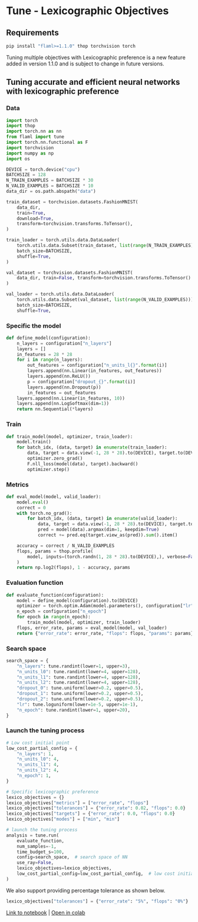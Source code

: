 # Tune - Lexicographic Objectives

## Requirements

```python
pip install "flaml>=1.1.0" thop torchvision torch
```

Tuning multiple objectives with Lexicographic preference is a new feature added in version 1.1.0 and is subject to change in future versions.

## Tuning accurate and efficient neural networks with lexicographic preference

### Data

```python
import torch
import thop
import torch.nn as nn
from flaml import tune
import torch.nn.functional as F
import torchvision
import numpy as np
import os

DEVICE = torch.device("cpu")
BATCHSIZE = 128
N_TRAIN_EXAMPLES = BATCHSIZE * 30
N_VALID_EXAMPLES = BATCHSIZE * 10
data_dir = os.path.abspath("data")

train_dataset = torchvision.datasets.FashionMNIST(
    data_dir,
    train=True,
    download=True,
    transform=torchvision.transforms.ToTensor(),
)

train_loader = torch.utils.data.DataLoader(
    torch.utils.data.Subset(train_dataset, list(range(N_TRAIN_EXAMPLES))),
    batch_size=BATCHSIZE,
    shuffle=True,
)

val_dataset = torchvision.datasets.FashionMNIST(
    data_dir, train=False, transform=torchvision.transforms.ToTensor()
)

val_loader = torch.utils.data.DataLoader(
    torch.utils.data.Subset(val_dataset, list(range(N_VALID_EXAMPLES))),
    batch_size=BATCHSIZE,
    shuffle=True,
```

### Specific the model

```python
def define_model(configuration):
    n_layers = configuration["n_layers"]
    layers = []
    in_features = 28 * 28
    for i in range(n_layers):
        out_features = configuration["n_units_l{}".format(i)]
        layers.append(nn.Linear(in_features, out_features))
        layers.append(nn.ReLU())
        p = configuration["dropout_{}".format(i)]
        layers.append(nn.Dropout(p))
        in_features = out_features
    layers.append(nn.Linear(in_features, 10))
    layers.append(nn.LogSoftmax(dim=1))
    return nn.Sequential(*layers)
```

### Train

```python
def train_model(model, optimizer, train_loader):
    model.train()
    for batch_idx, (data, target) in enumerate(train_loader):
        data, target = data.view(-1, 28 * 28).to(DEVICE), target.to(DEVICE)
        optimizer.zero_grad()
        F.nll_loss(model(data), target).backward()
        optimizer.step()
```

### Metrics

```python
def eval_model(model, valid_loader):
    model.eval()
    correct = 0
    with torch.no_grad():
        for batch_idx, (data, target) in enumerate(valid_loader):
            data, target = data.view(-1, 28 * 28).to(DEVICE), target.to(DEVICE)
            pred = model(data).argmax(dim=1, keepdim=True)
            correct += pred.eq(target.view_as(pred)).sum().item()

    accuracy = correct / N_VALID_EXAMPLES
    flops, params = thop.profile(
        model, inputs=(torch.randn(1, 28 * 28).to(DEVICE),), verbose=False
    )
    return np.log2(flops), 1 - accuracy, params
```

### Evaluation function

```python
def evaluate_function(configuration):
    model = define_model(configuration).to(DEVICE)
    optimizer = torch.optim.Adam(model.parameters(), configuration["lr"])
    n_epoch = configuration["n_epoch"]
    for epoch in range(n_epoch):
        train_model(model, optimizer, train_loader)
    flops, error_rate, params = eval_model(model, val_loader)
    return {"error_rate": error_rate, "flops": flops, "params": params}
```

### Search space

```python
search_space = {
    "n_layers": tune.randint(lower=1, upper=3),
    "n_units_l0": tune.randint(lower=4, upper=128),
    "n_units_l1": tune.randint(lower=4, upper=128),
    "n_units_l2": tune.randint(lower=4, upper=128),
    "dropout_0": tune.uniform(lower=0.2, upper=0.5),
    "dropout_1": tune.uniform(lower=0.2, upper=0.5),
    "dropout_2": tune.uniform(lower=0.2, upper=0.5),
    "lr": tune.loguniform(lower=1e-5, upper=1e-1),
    "n_epoch": tune.randint(lower=1, upper=20),
}
```

### Launch the tuning process

```python
# Low cost initial point
low_cost_partial_config = {
    "n_layers": 1,
    "n_units_l0": 4,
    "n_units_l1": 4,
    "n_units_l2": 4,
    "n_epoch": 1,
}

# Specific lexicographic preference
lexico_objectives = {}
lexico_objectives["metrics"] = ["error_rate", "flops"]
lexico_objectives["tolerances"] = {"error_rate": 0.02, "flops": 0.0}
lexico_objectives["targets"] = {"error_rate": 0.0, "flops": 0.0}
lexico_objectives["modes"] = ["min", "min"]

# launch the tuning process
analysis = tune.run(
    evaluate_function,
    num_samples=-1,
    time_budget_s=100,
    config=search_space,  # search space of NN
    use_ray=False,
    lexico_objectives=lexico_objectives,
    low_cost_partial_config=low_cost_partial_config,  # low cost initial point
)
```

We also support providing percentage tolerance as shown below.

```python
lexico_objectives["tolerances"] = {"error_rate": "5%", "flops": "0%"}
```

[Link to notebook](https://github.com/microsoft/FLAML/blob/main/notebook/tune_lexicographic.ipynb) | [Open in colab](https://colab.research.google.com/github/microsoft/FLAML/blob/main/notebook/tune_lexicographic.ipynb)
